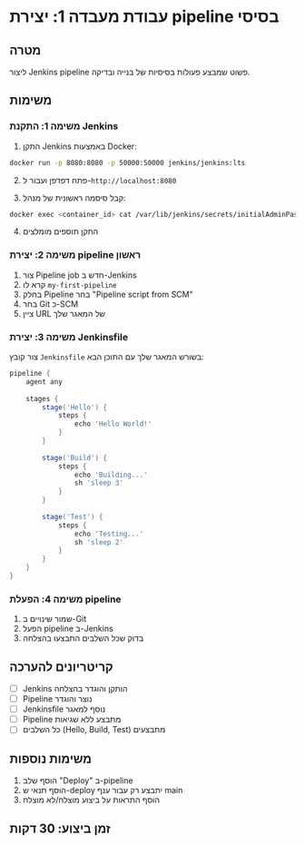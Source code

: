 # עבודת מעבדה 1: יצירת pipeline בסיסי

## מטרה
ליצור Jenkins pipeline פשוט שמבצע פעולות בסיסיות של בנייה ובדיקה.

## משימות

### משימה 1: התקנת Jenkins
1. התקן Jenkins באמצעות Docker:
```bash
docker run -p 8080:8080 -p 50000:50000 jenkins/jenkins:lts
```

2. פתח דפדפן ועבור ל-`http://localhost:8080`

3. קבל סיסמה ראשונית של מנהל:
```bash
docker exec <container_id> cat /var/lib/jenkins/secrets/initialAdminPassword
```

4. התקן תוספים מומלצים

### משימה 2: יצירת pipeline ראשון
1. צור Pipeline job חדש ב-Jenkins
2. קרא לו `my-first-pipeline`
3. בחלק Pipeline בחר "Pipeline script from SCM"
4. בחר Git כ-SCM
5. ציין URL של המאגר שלך

### משימה 3: יצירת Jenkinsfile
צור קובץ `Jenkinsfile` בשורש המאגר שלך עם התוכן הבא:

```groovy
pipeline {
    agent any
    
    stages {
        stage('Hello') {
            steps {
                echo 'Hello World!'
            }
        }
        
        stage('Build') {
            steps {
                echo 'Building...'
                sh 'sleep 3'
            }
        }
        
        stage('Test') {
            steps {
                echo 'Testing...'
                sh 'sleep 2'
            }
        }
    }
}
```

### משימה 4: הפעלת pipeline
1. שמור שינויים ב-Git
2. הפעל pipeline ב-Jenkins
3. בדוק שכל השלבים התבצעו בהצלחה

## קריטריונים להערכה

- [ ] Jenkins הותקן והוגדר בהצלחה
- [ ] Pipeline נוצר והוגדר
- [ ] Jenkinsfile נוסף למאגר
- [ ] Pipeline מתבצע ללא שגיאות
- [ ] כל השלבים (Hello, Build, Test) מתבצעים

## משימות נוספות

1. הוסף שלב "Deploy" ב-pipeline
2. הוסף תנאי ש-deploy יתבצע רק עבור ענף main
3. הוסף התראות על ביצוע מוצלח/לא מוצלח

## זמן ביצוע: 30 דקות
